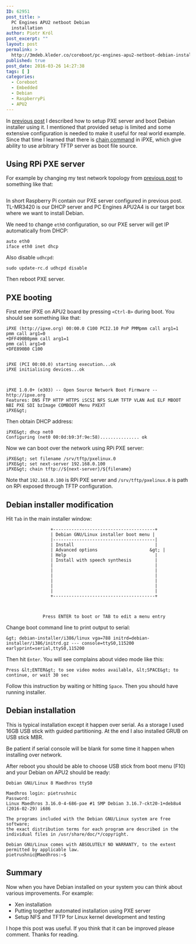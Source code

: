 ```yaml
---
ID: 62951
post_title: >
  PC Engines APU2 netboot Debian
  installation
author: Piotr Król
post_excerpt: ""
layout: post
permalink: >
  http://3mdeb.kleder.co/coreboot/pc-engines-apu2-netboot-debian-installation/
published: true
post_date: 2016-03-26 14:27:38
tags: [ ]
categories:
  - Coreboot
  - Embedded
  - Debian
  - RaspberryPi
  - APU2
---
```

In [previous post](2016/03/12/pxe-server-with-raspberry-pi-1/) I described how
to setup PXE server and boot Debian installer using it. I mentioned that
provided setup is limited and some extensive configuration is needed to make it
useful for real world example. Since that time I learned that there is
[chain command](http://ipxe.org/cmd/chain) in iPXE, which give ability to use arbitrary TFTP server
as boot file source.

## Using RPi PXE server

For example by changing my test network topology from [previous post](2016/03/12/pxe-server-with-raspberry-pi-1/)
to something like that:

<a class="fancybox" rel="group" href="/assets/images/pxe_srv_apu2.png"><img src="/assets/images/pxe_srv_apu2.png" alt=""/></a>

In short Raspberry Pi contain our PXE server configured in previous post.
TL-MR3420 is our DHCP server and PC Engines APU2A4 is our target box where we
want to install Debian.

We need to change `eth0` configuration, so our PXE server will get IP
automatically from DHCP: 

```
auto eth0
iface eth0 inet dhcp
```

Also disable `udhcpd`:

```
sudo update-rc.d udhcpd disable
```

Then reboot PXE server.

## PXE booting

First enter iPXE on APU2 board by pressing `<Ctrl-B>` during boot. You should
see something like that:

```
iPXE (http://ipxe.org) 00:00.0 C100 PCI2.10 PnP PMMpmm call arg1=1
pmm call arg1=0
+DFF490B0pmm call arg1=1
pmm call arg1=0
+DFE890B0 C100


iPXE (PCI 00:00.0) starting execution...ok
iPXE initialising devices...ok



iPXE 1.0.0+ (e303) -- Open Source Network Boot Firmware -- http://ipxe.org
Features: DNS FTP HTTP HTTPS iSCSI NFS SLAM TFTP VLAN AoE ELF MBOOT NBI PXE SDI bzImage COMBOOT Menu PXEXT
iPXE&gt;
```

Then obtain DHCP address:

```
iPXE&gt; dhcp net0
Configuring (net0 00:0d:b9:3f:9e:58)............... ok
```

Now we can boot over the network using RPi PXE server:

```
iPXE&gt; set filename /srv/tftp/pxelinux.0
iPXE&gt; set next-server 192.168.0.100
iPXE&gt; chain tftp://${next-server}/${filename}
```

Note that `192.168.0.100` is RPi PXE server and `/srv/tftp/pxelinux.0` is path
on RPi exposed through TFTP configuration.


## Debian installer modification

Hit `Tab` in the main installer window:

```
                 +---------------------------------------+
                 | Debian GNU/Linux installer boot menu |
                 |---------------------------------------|
                 | Install                               |
                 | Advanced options                    &gt; |
                 | Help                                  |
                 | Install with speech synthesis         |
                 |                                       |
                 |                                       |
                 |                                       |
                 |                                       |
                 |                                       |
                 |                                       |
                 +---------------------------------------+



              Press ENTER to boot or TAB to edit a menu entry
```

Change boot command line to print output to serial:

```
&gt; debian-installer/i386/linux vga=788 initrd=debian-installer/i386/initrd.gz --- console=ttyS0,115200 earlyprint=serial,ttyS0,115200
```

Then hit `Enter`. You will see complains about video mode like this:

```
Press &lt;ENTER&gt; to see video modes available, &lt;SPACE&gt; to continue, or wait 30 sec
```

Follow this instruction by waiting or hitting `Space`. Then you should have
running installer.

## Debian installation

This is typical installation except it happen over serial. As a storage I used
16GB USB stick with guided partitioning. At the end I also installed GRUB on
USB stick MBR.

Be patient if serial console will be blank for some time it happen when
installing over network.

After reboot you should be able to choose USB stick from boot menu (F10) and
your Debian on APU2 should be ready:

```
Debian GNU/Linux 8 Maedhros ttyS0

Maedhros login: pietrushnic
Password: 
Linux Maedhros 3.16.0-4-686-pae #1 SMP Debian 3.16.7-ckt20-1+deb8u4 (2016-02-29) i686

The programs included with the Debian GNU/Linux system are free software;
the exact distribution terms for each program are described in the
individual files in /usr/share/doc/*/copyright.

Debian GNU/Linux comes with ABSOLUTELY NO WARRANTY, to the extent
permitted by applicable law.
pietrushnic@Maedhros:~$ 
```

## Summary

Now when you have Debian installed on your system you can think about various
improvements. For example:

* Xen installation
* Putting together automated installation using PXE server
* Setup NFS and TFTP for Linux kernel development and testing

I hope this post was useful. If you think that it can be improved please
comment. Thanks for reading.
